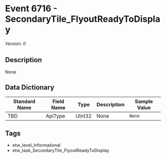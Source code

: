 # Event 6716 - SecondaryTile_FlyoutReadyToDisplay
###### Version: 0

## Description
None

## Data Dictionary
|Standard Name|Field Name|Type|Description|Sample Value|
|---|---|---|---|---|
|TBD|ApiType|UInt32|None|`None`|

## Tags
* etw_level_Informational
* etw_task_SecondaryTile_FlyoutReadyToDisplay